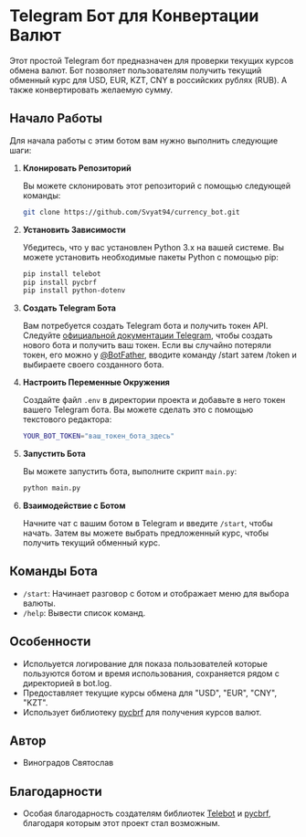 # Telegram Бот для Конвертации Валют

Этот простой Telegram бот предназначен для проверки текущих курсов обмена валют. Бот позволяет пользователям получить текущий обменный курс для USD, EUR, KZT, CNY в российских рублях (RUB). А также конвертировать желаемую сумму.

## Начало Работы

Для начала работы с этим ботом вам нужно выполнить следующие шаги:

1. **Клонировать Репозиторий**

   Вы можете склонировать этот репозиторий с помощью следующей команды:

   ```bash
   git clone https://github.com/Svyat94/currency_bot.git
   ```

2. **Установить Зависимости**

   Убедитесь, что у вас установлен Python 3.x на вашей системе. Вы можете установить необходимые пакеты Python с помощью pip:

   ```bash
   pip install telebot
   pip install pycbrf
   pip install python-dotenv
   ```

3. **Создать Telegram Бота**

   Вам потребуется создать Telegram бота и получить токен API. Следуйте [официальной документации Telegram](https://core.telegram.org/bots#botfather), чтобы создать нового бота и получить ваш токен. Если вы случайно потеряли токен, его можно у [@BotFather](https://t.me/BotFather), вводите команду /start затем /token и выбираете своего созданного бота.

4. **Настроить Переменные Окружения**

   Создайте файл `.env` в директории проекта и добавьте в него токен вашего Telegram бота. Вы можете сделать это с помощью текстового редактора:

   ```bash
   YOUR_BOT_TOKEN="ваш_токен_бота_здесь"
   ```

5. **Запустить Бота**

   Вы можете запустить бота, выполните скрипт `main.py`:

   ```bash
   python main.py
   ```

6. **Взаимодействие с Ботом**

   Начните чат с вашим ботом в Telegram и введите `/start`, чтобы начать. Затем вы можете выбрать предложенный курс, чтобы получить текущий обменный курс.

## Команды Бота

- `/start`: Начинает разговор с ботом и отображает меню для выбора валюты.
- `/help`: Вывести список команд.

## Особенности
- Испольуется логирование для показа пользователей которые пользуются ботом и время использования, сохраняется рядом с директорией в bot.log.
- Предоставляет текущие курсы обмена для "USD", "EUR", "CNY", "KZT".
- Использует библиотеку [pycbrf](https://pypi.org/project/pycbrf/) для получения курсов валют.

## Автор

- Виноградов Святослав

## Благодарности

- Особая благодарность создателям библиотек [Telebot](https://github.com/eternnoir/pyTelegramBotAPI) и [pycbrf](https://pypi.org/project/pycbrf/), благодаря которым этот проект стал возможным.
